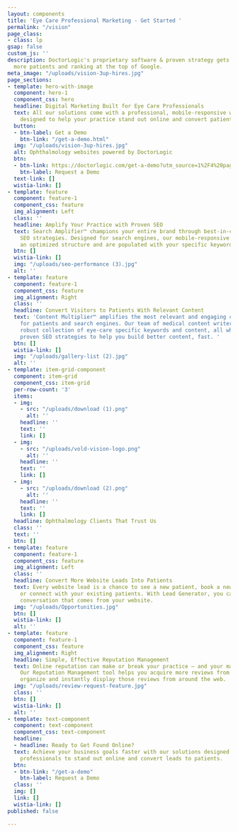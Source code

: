 ```yaml
---
layout: components
title: 'Eye Care Professional Marketing - Get Started '
permalink: "/vision"
page_class:
- class: lp
gsap: false
custom_js: ''
description: DoctorLogic's proprietary software & proven strategy gets you found by
  more patients and ranking at the top of Google.
meta_image: "/uploads/vision-3up-hires.jpg"
page_sections:
- template: hero-with-image
  component: hero-1
  component_css: hero
  headline: Digital Marketing Built for Eye Care Professionals
  text: All our solutions come with a professional, mobile-responsive website that’s
    designed to help your practice stand out online and convert patients.
  button:
  - btn-label: Get a Demo
    btn-link: "/get-a-demo.html"
  img: "/uploads/vision-3up-hires.jpg"
  alt: Ophthalmology websites powered by DoctorLogic
  btn:
  - btn-link: https://doctorlogic.com/get-a-demo?utm_source=1%2F4%20page%20ad&utm_medium=magazine&utm_campaign=ophthalmology_times
    btn-label: Request a Demo
  text-link: []
  wistia-link: []
- template: feature
  component: feature-1
  component_css: feature
  img_alignment: Left
  class: ''
  headline: Amplify Your Practice with Proven SEO
  text: Search Amplifier™ champions your entire brand through best-in-class medical
    SEO strategies. Designed for search engines, our mobile-responsive websites have
    an optimized structure and are populated with your specific keywords.
  btn: []
  wistia-link: []
  img: "/uploads/seo-performance (3).jpg"
  alt: ''
- template: feature
  component: feature-1
  component_css: feature
  img_alignment: Right
  class: ''
  headline: Convert Visitors to Patients With Relevant Content
  text: 'Content Multiplier™ amplifies the most relevant and engaging content pages
    for patients and search engines. Our team of medical content writers provide a
    robust collection of eye-care specific keywords and content, all while utilizing
    proven SEO strategies to help you build better content, fast. '
  btn: []
  wistia-link: []
  img: "/uploads/gallery-list (2).jpg"
  alt: ''
- template: item-grid-component
  component: item-grid
  component_css: item-grid
  per-row-count: '3'
  items:
  - img:
    - src: "/uploads/download (1).png"
      alt: ''
    headline: ''
    text: ''
    link: []
  - img:
    - src: "/uploads/vold-vision-logo.png"
      alt: ''
    headline: ''
    text: ''
    link: []
  - img:
    - src: "/uploads/download (2).png"
      alt: ''
    headline: ''
    text: ''
    link: []
  headline: Ophthalmology Clients That Trust Us
  class: ''
  text: ''
  btn: []
- template: feature
  component: feature-1
  component_css: feature
  img_alignment: Left
  class: ''
  headline: Convert More Website Leads Into Patients
  text: Every website lead is a chance to see a new patient, book a new consultation,
    or connect with your existing patients. With Lead Generator, you can manage every
    conversation that comes from your website.
  img: "/uploads/Opportunities.jpg"
  btn: []
  wistia-link: []
  alt: ''
- template: feature
  component: feature-1
  component_css: feature
  img_alignment: Right
  headline: Simple, Effective Reputation Management
  text: Online reputation can make or break your practice – and your marketing efforts.
    Our Reputation Management tool helps you acquire more reviews from patients then
    organize and instantly display those reviews from around the web.
  img: "/uploads/review-request-feature.jpg"
  class: ''
  btn: []
  wistia-link: []
  alt: ''
- template: text-component
  component: text-component
  component_css: text-component
  headline:
  - headline: Ready to Get Found Online?
  text: Achieve your business goals faster with our solutions designed for eye care
    professionals to stand out online and convert leads to patients.
  btn:
  - btn-link: "/get-a-demo"
    btn-label: Request a Demo
  class: ''
  img: []
  link: []
  wistia-link: []
published: false

---
```

